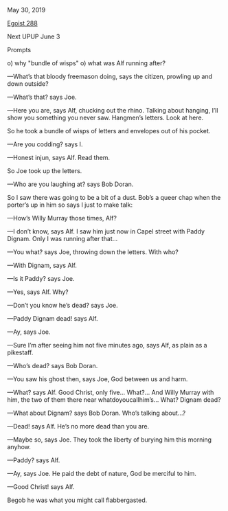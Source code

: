 May 30, 2019

[Egoist 288](https://archive.org/stream/ulysses00joyc_1?ref=ol#page/288/mode/1up)

Next UPUP June 3

Prompts

o) why "bundle of wisps"
o) what was Alf running after?


—What’s that bloody freemason doing, says the citizen, prowling up and down outside?

—What’s that? says Joe.

—Here you are, says Alf, chucking out the rhino. Talking about hanging, I’ll show you something you never saw. Hangmen’s letters. Look at here.

So he took a bundle of wisps of letters and envelopes out of his pocket.

—Are you codding? says I.

—Honest injun, says Alf. Read them.

So Joe took up the letters.

—Who are you laughing at? says Bob Doran.

So I saw there was going to be a bit of a dust. Bob’s a queer chap
when the porter’s up in him so says I just to make talk:

—How’s Willy Murray those times, Alf?

—I don’t know, says Alf. I saw him just now in Capel street with Paddy Dignam. Only I was running after that...

—You what? says Joe, throwing down the letters. With who?

—With Dignam, says Alf.

—Is it Paddy? says Joe.

—Yes, says Alf. Why?

—Don’t you know he’s dead? says Joe.

—Paddy Dignam dead! says Alf.

—Ay, says Joe.

—Sure I’m after seeing him not five minutes ago, says Alf, as plain as a pikestaff.

—Who’s dead? says Bob Doran.

—You saw his ghost then, says Joe, God between us and harm.

—What? says Alf. Good Christ, only five... What?... And Willy Murray with him, the two of them there near whatdoyoucallhim’s... What? Dignam dead?

—What about Dignam? says Bob Doran. Who’s talking about...?

—Dead! says Alf. He’s no more dead than you are.

—Maybe so, says Joe. They took the liberty of burying him this morning anyhow.

—Paddy? says Alf.

—Ay, says Joe. He paid the debt of nature, God be merciful to him.

—Good Christ! says Alf.

Begob he was what you might call flabbergasted.
